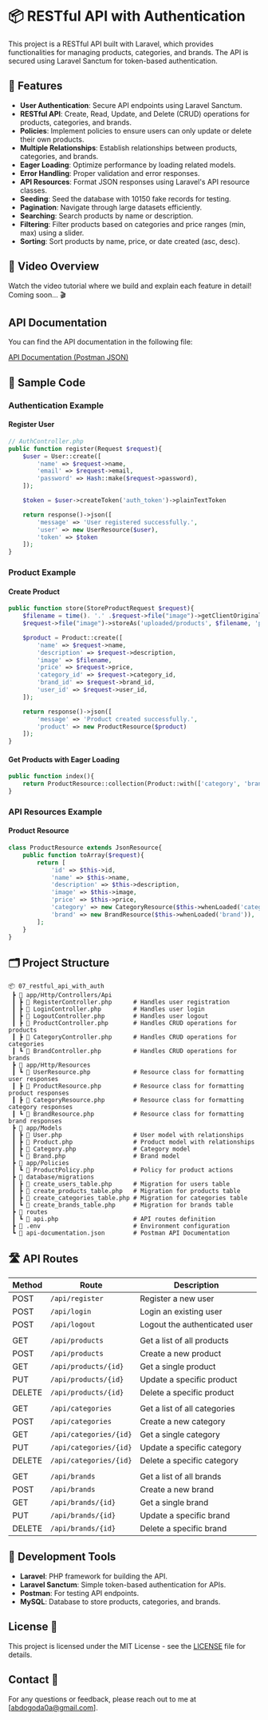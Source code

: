 # 📦 RESTful API with Authentication

This project is a RESTful API built with Laravel, which provides functionalities for managing products, categories, and brands. The API is secured using Laravel Sanctum for token-based authentication.

## 🚀 Features

- **User Authentication**: Secure API endpoints using Laravel Sanctum.
- **RESTful API**: Create, Read, Update, and Delete (CRUD) operations for products, categories, and brands.
- **Policies**: Implement policies to ensure users can only update or delete their own products.
- **Multiple Relationships**: Establish relationships between products, categories, and brands.
- **Eager Loading**: Optimize performance by loading related models.
- **Error Handling**: Proper validation and error responses.
- **API Resources**: Format JSON responses using Laravel's API resource classes.
- **Seeding**: Seed the database with 10150 fake records for testing.
- **Pagination**: Navigate through large datasets efficiently.
- **Searching**: Search products by name or description.
- **Filtering**: Filter products based on categories and price ranges (min, max) using a slider.
- **Sorting**: Sort products by name, price, or date created (asc, desc).

## 🎥 Video Overview
Watch the video tutorial where we build and explain each feature in detail! Coming soon... 🎬

## API Documentation
You can find the API documentation in the following file:

[API Documentation (Postman JSON)](api-documentation.json)

## 📝 Sample Code

### Authentication Example

#### Register User
```php
// AuthController.php
public function register(Request $request){
    $user = User::create([
        'name' => $request->name,
        'email' => $request->email,
        'password' => Hash::make($request->password),
    ]);

    $token = $user->createToken('auth_token')->plainTextToken

    return response()->json([
        'message' => 'User registered successfully.',
        'user' => new UserResource($user),
        'token' => $token
    ]);
}
```

### Product Example

#### Create Product
```php
public function store(StoreProductRequest $request){
    $filename = time(). '.' .$request->file("image")->getClientOriginalExtension();
    $request->file("image")->storeAs('uploaded/products', $filename, 'public');

    $product = Product::create([
        'name' => $request->name,
        'description' => $request->description,
        'image' => $filename,
        'price' => $request->price,
        'category_id' => $request->category_id,
        'brand_id' => $request->brand_id,
        'user_id' => $request->user_id,
    ]);

    return response()->json([
        'message' => 'Product created successfully.', 
        'product' => new ProductResource($product)
    ]);
}
```

#### Get Products with Eager Loading
```php
public function index(){
    return ProductResource::collection(Product::with(['category', 'brand'])->paginate(10));
}
```

### API Resources Example

#### Product Resource
```php
class ProductResource extends JsonResource{
    public function toArray($request){
        return [
            'id' => $this->id,
            'name' => $this->name,
            'description' => $this->description,
            'image' => $this->image,
            'price' => $this->price,
            'category' => new CategoryResource($this->whenLoaded('category')),
            'brand' => new BrandResource($this->whenLoaded('brand')),
        ];
    }
}
```

## 🗂️ Project Structure

```
📦 07_restful_api_with_auth
 ┣ 📂 app/Http/Controllers/Api
 ┃ ┣ 📄 RegisterController.php      # Handles user registration
 ┃ ┣ 📄 LoginController.php         # Handles user login
 ┃ ┣ 📄 LogoutController.php        # Handles user logout
 ┃ ┣ 📄 ProductController.php       # Handles CRUD operations for products
 ┃ ┣ 📄 CategoryController.php      # Handles CRUD operations for categories
 ┃ ┗ 📄 BrandController.php         # Handles CRUD operations for brands
 ┣ 📂 app/Http/Resources
 ┃ ┗ 📄 UserResource.php            # Resource class for formatting user responses
 ┃ ┣ 📄 ProductResource.php         # Resource class for formatting product responses
 ┃ ┣ 📄 CategoryResource.php        # Resource class for formatting category responses
 ┃ ┗ 📄 BrandResource.php           # Resource class for formatting brand responses
 ┣ 📂 app/Models
 ┃ ┣ 📄 User.php                    # User model with relationships
 ┃ ┣ 📄 Product.php                 # Product model with relationships
 ┃ ┣ 📄 Category.php                # Category model
 ┃ ┗ 📄 Brand.php                   # Brand model
 ┣ 📂 app/Policies
 ┃ ┗ 📄 ProductPolicy.php           # Policy for product actions
 ┣ 📂 database/migrations
 ┃ ┣ 📄 create_users_table.php      # Migration for users table
 ┃ ┣ 📄 create_products_table.php   # Migration for products table
 ┃ ┣ 📄 create_categories_table.php # Migration for categories table
 ┃ ┗ 📄 create_brands_table.php     # Migration for brands table
 ┣ 📂 routes
 ┃ ┗ 📄 api.php                     # API routes definition
 ┣ 📄 .env                          # Environment configuration
 ┗ 📄 api-documentation.json        # Postman API Documentation
```

## 🛣️ API Routes

| Method  | Route                    | Description                                |
|---------|--------------------------|--------------------------------------------|
| POST    | `/api/register`          | Register a new user                        |
| POST    | `/api/login`             | Login an existing user                     |
| POST    | `/api/logout`            | Logout the authenticated user              |
|         |                          |                                            |
| GET     | `/api/products`          | Get a list of all products                 |
| POST    | `/api/products`          | Create a new product                       |
| GET     | `/api/products/{id}`     | Get a single product                       |
| PUT     | `/api/products/{id}`     | Update a specific product                  |
| DELETE  | `/api/products/{id}`     | Delete a specific product                  |
|         |                          |                                            |
| GET     | `/api/categories`        | Get a list of all categories               |
| POST    | `/api/categories`        | Create a new category                      |
| GET     | `/api/categories/{id}`   | Get a single category                      |
| PUT     | `/api/categories/{id}`   | Update a specific category                 |
| DELETE  | `/api/categories/{id}`   | Delete a specific category                 |
|         |                          |                                            |
| GET     | `/api/brands`            | Get a list of all brands                   |
| POST    | `/api/brands`            | Create a new brand                         |
| GET     | `/api/brands/{id}`       | Get a single brand                         |
| PUT     | `/api/brands/{id}`       | Update a specific brand                    |
| DELETE  | `/api/brands/{id}`       | Delete a specific brand                    |


## 🔧 Development Tools

- **Laravel**: PHP framework for building the API.
- **Laravel Sanctum**: Simple token-based authentication for APIs.
- **Postman**: For testing API endpoints.
- **MySQL**: Database to store products, categories, and brands.

## License 📄

This project is licensed under the MIT License - see the [LICENSE](LICENSE) file for details.

## Contact 📧

For any questions or feedback, please reach out to me at [abdogoda0a@gmail.com].
